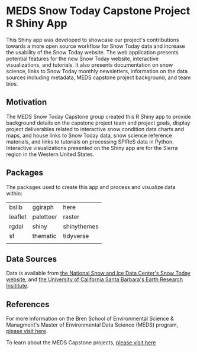 # MEDS Snow Today Capstone Project R Shiny App

This Shiny app was developed to showcase our project's contributions towards a more open source workflow for Snow Today data and increase the usability of the Snow Today website. The web application presents potential features for the new Snow Today website, interactive visualizations, and tutorials. It also presents documentation on snow science, links to Snow Today monthly newsletters, information on the data sources including metadata, MEDS capstone project background, and team bios.

## Motivation

The MEDS Snow Today Capstone group created this R Shiny app to provide background details on the capstone project team and project goals, display project deliverables related to interactive snow condition data charts and maps, and house links to Snow Today data, snow science reference materials, and links to tutorials on processing SPIReS data in Python. Interactive visualizations presented on the Shiny app are for the Sierra region in the Western United States.

## Packages

The packages used to create this app and process and visualize data within:

|            |            |                |
| ---------- | -----------| ---------------|
|  bslib     |  ggiraph   |  here          | 
|  leaflet   |  paletteer |  raster        | 
|  rgdal     |  shiny     |  shinythemes   |
|  sf        |  thematic  |  tidyverse     |
|            |            |                |


## Data Sources

Data is available from [the National Snow and Ice Data Center's Snow Today website](https://nsidc.org/reports/snow-today), and [the University of California Santa Barbara's Earth Research Insititute](https://snow.ucsb.edu/index.php/remotely-sensed-products/).

## References

For more information on the Bren School of Environmental Science & Managment's Master of Environmental Data Science (MEDS) program, [please visit here](https://bren.ucsb.edu/masters-programs/master-environmental-data-science).

To learn about the MEDS Capstone projects, [please visit here](https://bren.ucsb.edu/masters-programs/master-environmental-data-science/meds-capstone-projects)
